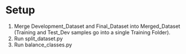 # Setup

1. Merge Development_Dataset and Final_Dataset into Merged_Dataset (Training and Test_Dev samples go into a single Training Folder).
2. Run split_dataset.py
3. Run balance_classes.py